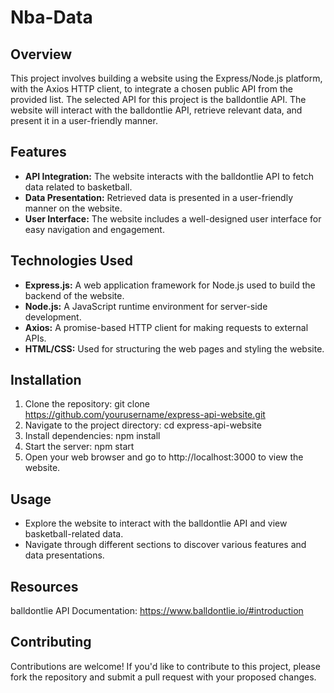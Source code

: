 # Nba-Data

## Overview

This project involves building a website using the Express/Node.js platform, with the Axios HTTP client, to integrate a chosen public API from the provided list. The selected API for this project is the balldontlie API. The website will interact with the balldontlie API, retrieve relevant data, and present it in a user-friendly manner.

## Features
- **API Integration:** The website interacts with the balldontlie API to fetch data related to basketball.
- **Data Presentation:** Retrieved data is presented in a user-friendly manner on the website.
- **User Interface:** The website includes a well-designed user interface for easy navigation and engagement.

## Technologies Used
- **Express.js:** A web application framework for Node.js used to build the backend of the website.
- **Node.js:** A JavaScript runtime environment for server-side development.
- **Axios:** A promise-based HTTP client for making requests to external APIs.
- **HTML/CSS:** Used for structuring the web pages and styling the website.

## Installation

1. Clone the repository: git clone https://github.com/yourusername/express-api-website.git
2. Navigate to the project directory: cd express-api-website
3. Install dependencies: npm install
4. Start the server: npm start
5. Open your web browser and go to http://localhost:3000 to view the website.

## Usage
- Explore the website to interact with the balldontlie API and view basketball-related data.
- Navigate through different sections to discover various features and data presentations.

## Resources
balldontlie API Documentation: https://www.balldontlie.io/#introduction

## Contributing

Contributions are welcome! If you'd like to contribute to this project, please fork the repository and submit a pull request with your proposed changes.
